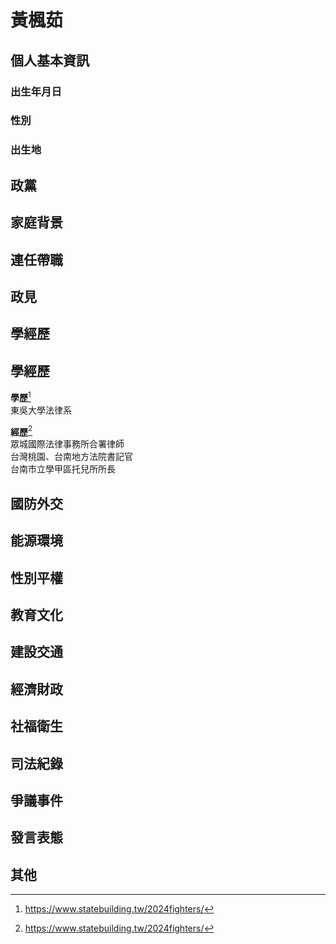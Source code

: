 # 黃楓茹

## 個人基本資訊

### 出生年月日

### 性別

### 出生地

## 政黨

## 家庭背景

## 連任帶職

## 政見

## 學經歷

## 學經歷
**學歷**[^1]  
東吳大學法律系  

**經歷**[^1]  
眾城國際法律事務所合署律師  
台灣桃園、台南地方法院書記官  
台南市立學甲區托兒所所長
[^1]: https://www.statebuilding.tw/2024fighters/

## 國防外交

## 能源環境

## 性別平權

## 教育文化

## 建設交通

## 經濟財政

## 社福衛生

## 司法紀錄

## 爭議事件

## 發言表態

## 其他
